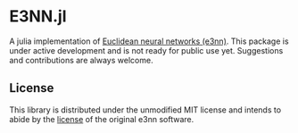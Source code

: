 # E3NN.jl

A julia implementation of [Euclidean neural networks (e3nn)](https://github.com/e3nn/e3nn). This package is under active development and is not ready for public use yet. Suggestions and contributions are always welcome.


## License
This library is distributed under the unmodified MIT license and intends to abide by the [license](https://github.com/e3nn/e3nn/blob/main/LICENSE) of the original e3nn software.